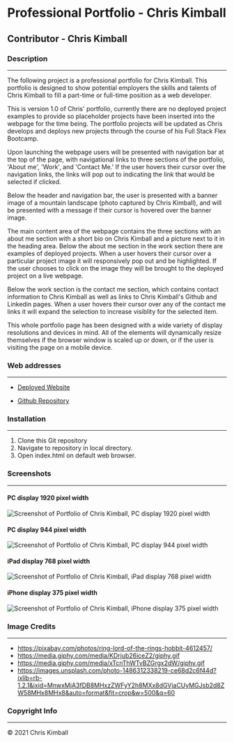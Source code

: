 # Professional Portfolio - Chris Kimball


## Contributor - Chris Kimball


### Description
---------------
The following project is a professional portfolio for Chris Kimball. 
This portfolio is designed to show potential employers the skills and talents of Chris Kimball to fill a part-time or full-time position as a web developer.  

This is version 1.0 of Chris' portfolio, currently there are no deployed project examples to provide so placeholder projects have been inserted into the webpage for the time being.
The portfolio projects will be updated as Chris develops and deploys new projects through the course of his Full Stack Flex Bootcamp.

Upon launching the webpage users will be presented with navigation bar at the top of the page, with navigational links to three sections of the portfolio, 'About me', 'Work', and 'Contact Me.'
If the user hovers their cursor over the navigation links, the links will pop out to indicating the link that would be selected if clicked.

Below the header and navigation bar, the user is presented with a banner image of a mountain landscape (photo captured by Chris Kimball), and will be presented with a message if their cursor is hovered over the banner image.

The main content area of the webpage contains the three sections with an about me section with a short bio on Chris Kimball and a picture next to it in the heading area. Below the about me section in the work section there are examples of deployed projects. When a user hovers their cursor over a particular project image it will responsively pop out and be highlighted. If the user chooses to click on the image they will be brought to the deployed project on a live webpage.

Below the work section is the contact me section, which contains contact information to Chris Kimball as well as links to Chris Kimball's Github and Linkedin pages. When a user hovers their cursor over any of the contact me links it will expand the selection to increase visiblity for the selected item.

This whole portfolio page has been designed with a wide variety of display resolutions and devices in mind. All of the elements will dynamically resize themselves if the browser window is scaled up or down, or if the user is visiting the page on a mobile device.

### Web addresses
---------------
*  [Deployed Website](https://chriskimball.github.io/crk-portfolio-19372/ "Portfolio of Chris Kimball")

*  [Github Repository](https://github.com/chriskimball/crk-portfolio-19372 "Github Repo")


### Installation
---------------
1. Clone this Git repository
2. Navigate to repository in local directory.
3. Open index.html on default web browser.


### Screenshots
---------------
#### PC display 1920 pixel width
![Screenshot of Portfolio of Chris Kimball, PC display 1920 pixel width](./assets/images/screenshots/pc_1920px_width.png)

#### PC display 944 pixel width
![Screenshot of Portfolio of Chris Kimball, PC display 944 pixel width](./assets/images/screenshots/pc_944px_width.png)

#### iPad display 768 pixel width
![Screenshot of Portfolio of Chris Kimball, iPad display 768 pixel width](./assets/images/screenshots/ipad_768x1024.png)

#### iPhone display 375 pixel width
![Screenshot of Portfolio of Chris Kimball, iPhone display 375 pixel width](./assets/images/screenshots/iphone_375x812.png)

### Image Credits
---------------
* https://pixabay.com/photos/ring-lord-of-the-rings-hobbit-4612457/
* https://media.giphy.com/media/KDrjub26iceZ2/giphy.gif
* https://media.giphy.com/media/xTcnThWTvBZGrgx2dW/giphy.gif
* https://images.unsplash.com/photo-1486312338219-ce68d2c6f44d?ixlib=rb-1.2.1&ixid=MnwxMjA3fDB8MHxzZWFyY2h8MXx8dGVjaCUyMGJsb2d8ZW58MHx8MHx8&auto=format&fit=crop&w=500&q=60


### Copyright Info
---------------
© 2021 Chris Kimball